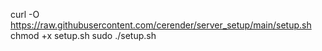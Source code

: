curl -O https://raw.githubusercontent.com/cerender/server_setup/main/setup.sh
chmod +x setup.sh
sudo ./setup.sh
